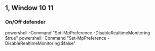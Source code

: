 ## 1, Window 10 11

### On/Off defender
powershell -Command "Set-MpPreference -DisableRealtimeMonitoring $true"
powershell -Command "Set-MpPreference -DisableRealtimeMonitoring $false"
